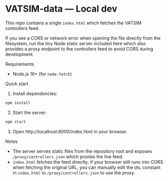 # VATSIM-data — Local dev

This repo contains a single `index.html` which fetches the VATSIM controllers feed.

If you see a CORS or network error when opening the file directly from the filesystem, run the tiny Node static server included here which also provides a proxy endpoint to the controllers feed to avoid CORS during development.

Requirements
- Node.js 16+ (for `node-fetch`)

Quick start

1. Install dependencies:

```powershell
npm install
```

2. Start the server:

```powershell
npm start
```

3. Open http://localhost:8000/index.html in your browser.

Notes
- The server serves static files from the repository root and exposes `/proxy/controllers.json` which proxies the live feed.
- `index.html` fetches the feed directly; if your browser still runs into CORS when fetching the original URL, you can manually edit the `URL` constant in `index.html` to `/proxy/controllers.json` to use the proxy.
